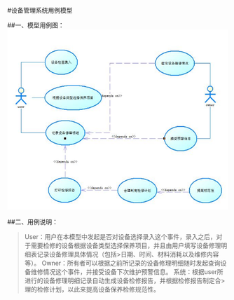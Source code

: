 ﻿#设备管理系统用例模型

##一、模型用例图：
 ![用例图](1.jpg)



##二、用例说明：
>User：用户在本模型中发起是否对设备选择录入这个事件，录入之后，对于需要检修的设备根据设备类型选择保养项目，并且由用户填写设备修理明细表记录设备修理具体情况（包括>日期、时间、材料消耗以及维修内容等）。
>Owner：所有者可以根据之前所记录的设备修理明细随时发起查询设备维修情况这个事件，并接受设备下次维护预警信息。
>系统：根据user所进行的设备修理明细记录自动生成设备检修报告，并根据检修报告制定合>理的检修计划，以此来提高设备保养检修规范性。
